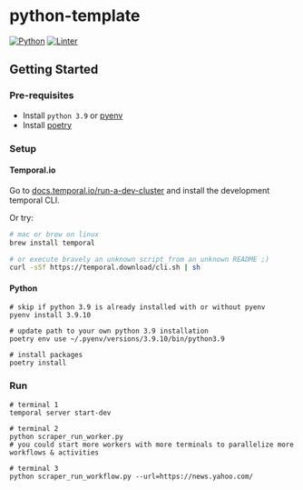 # python-template

[![Python](https://img.shields.io/badge/Python3.9-Python?style=for-the-badge&logo=Python)](https://www.python.org/downloads/release/python-390/)
[![Linter](https://img.shields.io/badge/Codestyle-Black-black?style=for-the-badge)](https://github.com/psf/black)

## Getting Started

### Pre-requisites

- Install `python 3.9` or [pyenv](https://github.com/pyenv/pyenv-installer)
- Install [poetry](https://python-poetry.org/docs/)

### Setup

#### Temporal.io

Go to [docs.temporal.io/run-a-dev-cluster](https://docs.temporal.io/application-development/foundations#run-a-dev-cluster) and install the development temporal CLI.

Or try:

```bash
# mac or brew on linux
brew install temporal

# or execute bravely an unknown script from an unknown README ;)
curl -sSf https://temporal.download/cli.sh | sh
```

#### Python

```shell
# skip if python 3.9 is already installed with or without pyenv
pyenv install 3.9.10

# update path to your own python 3.9 installation
poetry env use ~/.pyenv/versions/3.9.10/bin/python3.9

# install packages
poetry install
```

### Run

```shell
# terminal 1
temporal server start-dev

# terminal 2
python scraper_run_worker.py
# you could start more workers with more terminals to parallelize more workflows & activities

# terminal 3
python scraper_run_workflow.py --url=https://news.yahoo.com/
```
